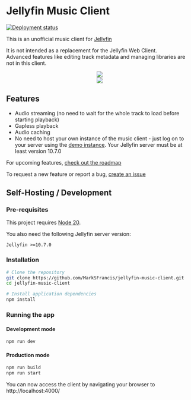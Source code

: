 # Jellyfin Music Client

[![Deployment status](https://img.shields.io/github/deployments/marksfrancis/jellyfin-music-client/production?label=Production&logo=vercel&logoColor=white)](https://github.com/MarkSFrancis/jellyfin-music-client/deployments/activity_log?environment=Production)

This is an unofficial music client for [Jellyfin](https://jellyfin.org/)

It is not intended as a replacement for the Jellyfin Web Client.  
Advanced features like editing track metadata and managing libraries are not in this client.

<div align="center">
  <img src="https://user-images.githubusercontent.com/16414147/129441610-da469874-728e-41e9-9639-bdc3dc629dcd.png" />
</div>

<div align="center">
  <img src="https://user-images.githubusercontent.com/16414147/129441653-f1999c6d-f85f-46c0-9536-55f0c677daeb.png" />
</div>

## Features

- Audio streaming (no need to wait for the whole track to load before starting playback)
- Gapless playback
- Audio caching
- No need to host your own instance of the music client - just log on to your server using the [demo instance](https://jellyfin-music-client.vercel.app/). Your Jellyfin server must be at least version 10.7.0

For upcoming features, [check out the roadmap](https://github.com/MarkSFrancis/jellyfin-music-client/projects/1)

To request a new feature or report a bug, [create an issue](https://github.com/MarkSFrancis/jellyfin-music-client/issues/new)

## Self-Hosting / Development

### Pre-requisites

This project requires [Node 20](https://nodejs.org/en/).

You also need the following Jellyfin server version:

```
Jellyfin >=10.7.0
```

### Installation

```bash
# Clone the repository
git clone https://github.com/MarkSFrancis/jellyfin-music-client.git
cd jellyfin-music-client
```

```bash
# Install application dependencies
npm install
```

### Running the app

#### Development mode

```bash
npm run dev
```

#### Production mode

```bash
npm run build
npm run start
```

You can now access the client by navigating your browser to http://localhost:4000/
